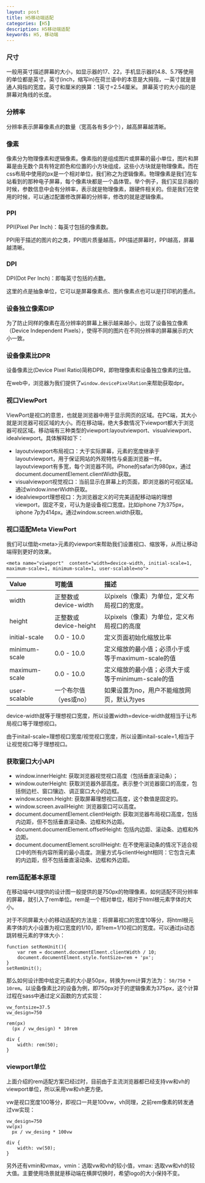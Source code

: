 ```yaml
---
layout: post
title: H5移动端适配
categories: [H5]
description: H5移动端适配
keywords: H5, 移动端
---
```


### 尺寸

一般用英寸描述屏幕的大小，如显示器的17、22，手机显示器的4.8、5.7等使用的单位都是英寸。英寸(inch，缩写in)在荷兰语中的本意是大拇指，一英寸就是普通人拇指的宽度。英寸和厘米的换算：1英寸=2.54厘米。 屏幕英寸的大小指的是屏幕对角线的长度。

### 分辨率

分辨率表示屏幕像素点的数量（宽高各有多少个），越高屏幕越清晰。

### 像素

像素分为物理像素和逻辑像素。像素指的是组成图片或屏幕的最小单位，图片和屏幕是由无数个具有特定颜色和位置的小方块组成，这些小方块就是物理像素。而在css布局中使用的px是一个相对单位，我们称之为逻辑像素。物理像素是我们在车站看到的那种电子屏幕，每个像素块都是一个晶体管。举个例子，我们买显示器的时候，参数信息中会有分辨率，表示就是物理像素，跟硬件相关的。但是我们在使用的时候，可以通过配置修改屏幕的分辨率，修改的就是逻辑像素。

### PPI

PPI(Pixel Per Inch)：每英寸包括的像素数。

PPI用于描述的图片的之类，PPI图片质量越高，PPI描述屏幕时，PPI越高，屏幕越清晰。


### DPI

DPI(Dot Per Inch)：即每英寸包括的点数。

这里的点是抽象单位，它可以是屏幕像素点、图片像素点也可以是打印机的墨点。


### 设备独立像素DIP

为了防止同样的像素在高分辨率的屏幕上展示越来越小，出现了设备独立像素（Device Independent Pixels），使得不同的图片在不同分辨率的屏幕展示的大小一致。

### 设备像素比DPR

设备像素比(Device Pixel Ratio)简称DPR，即物理像素和设备独立像素的比值。

在web中，浏览器为我们提供了`window.devicePixelRation`来帮助获取dpr。

### 视口ViewPort

ViewPort是视口的意思，也就是浏览器中用于显示网页的区域。在PC端，其大小就是浏览器可视区域的大小。而在移动端，绝大多数情况下viewport都大于浏览器可视区域。移动端有三种类型的viewport:layoutviewport、visualviewport、idealviewport。具体解释如下：

- layoutviewport布局视口：大于实际屏幕，元素的宽度继承于layoutviewport，用于保证网站的外观特性与桌面浏览器一样。layoutviewport有多宽，每个浏览器不同。iPhone的safari为980px，通过document.documentElement.clientWidth获取。
- visualviewport视觉视口：当前显示在屏幕上的页面，即浏览器的可视区域。通过window.innerWidth获取。
- idealviewport理想视口：为浏览器定义的可完美适配移动端的理想viewport，固定不变，可认为是设备视口宽度。比如iphone 7为375px，iphone 7p为414px。通过window.screen.width获取。

### 视口适配Meta ViewPort

我们可以借助\<meta>元素的viewport来帮助我们设置视口、缩放等，从而让移动端得到更好的效果。
```
<meta name="viweport"  content="width=device-width, initial-scale=1, maximum-scale=1, minimum-scale=1, user-scalable=no">
```

|Value|可能值|描述|
|:-|:-|:-|
|width|正整数或device-width|以pixels（像素）为单位，定义布局视口的宽度。|
|height|正整数或device-height|以pixels（像素）为单位，定义布局视口的高度|
|initial-scale|0.0 - 10.0|定义页面初始化缩放比率|
|minimum-scale|0.0 - 10.0|定义缩放的最小值；必须小于或等于maximum-scale的值|
|maximum-scale|0.0 - 10.0|定义缩放的最小值；必须大于或等于minimum-scale的值|
|user-scalable|一个布尔值（yes或no）|如果设置为no，用户不能缩放网页，默认为yes|

device-width就等于理想视口宽度，所以设置width=device-width就相当于让布局视口等于理想视口。

由于initail-scale=理想视口宽度/视觉视口宽度，所以设置initail-scale=1,相当于让视觉视口等于理想视口。

### 获取窗口大小API

- window.innerHeight: 获取浏览器视觉视口高度（包括垂直滚动条）；
- window.outerHeight: 获取浏览器外部高度。表示整个浏览器窗口的高度，包括侧边栏、窗口镶边、调正窗口大小的边框。
- window.screen.Height: 获取屏幕理想视口高度，这个数值是固定的。
- window.screen.availHeight: 浏览器窗口可以高度。
- document.documentElement.clientHeigth: 获取浏览器布局视口高度，包括内边距，但不包括垂直滚动条、边框和外边距。
- document.documentElement.offsetHeight: 包括内边距、滚动条、边框和外边距。
- document.documentElement.scrollHeight: 在不使用滚动条的情况下适合视口中的所有内容所需的最小高度。测量方式与clientHeight相同：它包含元素的内边距，但不包括垂直滚动条、边框和外边距。

### rem适配基本原理

在移动端中UI提供的设计图一般提供的是750px的物理像素，如何适配不同分辨率的屏幕，就引入了rem单位。rem是一个相对单位，相对于html根元素字体的大小。

对于不同屏幕大小的移动适配的方法是：将屏幕视口的宽度10等分，将html根元素字体的大小设置为视口宽度的1/10，即1rem=1/10视口的宽度。可以通过js动态跳转根元素的字体大小：
```
function setRemUnit(){
    var rem = document.documentElment.clientWidth / 10;
    document.documentElment.style.fontSize=rem + 'px';
}
setRemUnit();
```
那么如何设计图中给定元素的大小是50px，转换为rem计算方法为：
`50/750 * 10rem`。以设备像素比2的设备为例，即750px对于的逻辑像素为375px，这个计算过程在sass中通过定义函数的方式实现：
```
vw_fontsize=37.5
vw_design=750

rem(px)
  (px / vw_design) * 10rem

div {
    width: rem(50);
}
```

### viewport单位

上面介绍的rem适配方案已经过时，目前由于主流浏览器都已经支持vw和vh的viewport单位，所以采用vw和vh更方便。

vw是视口宽度100等分，即视口一共是100vw，vh同理，之前rem像素的转发通过vw实现：
```
vw_design=750
vw(px)
  px / vw_desing * 100vw

div {
    width: vw(50);
}
```

另外还有vmin和vmax，vmin：选取vw和vh的较小值，vmax: 选取vw和vh的较大值。主要使用场景就是移动端在横屏切换时，希望logo的大小保持不变。
